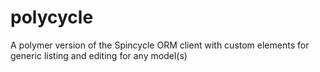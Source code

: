 # polycycle
A polymer version of the Spincycle ORM client with custom elements for generic listing and editing for any model(s)
